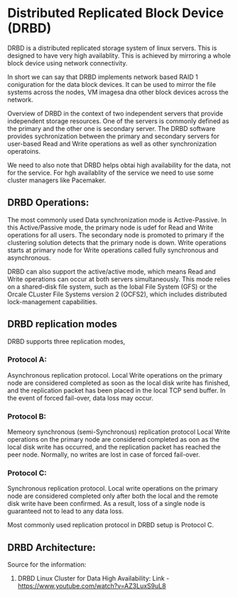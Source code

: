 # Distributed Replicated Block Device (DRBD)

DRBD is a distributed replicated storage system of linux servers. This is designed to have very high availablity. This is achieved by mirroring a whole block device using network connectivity.

In short we can say that DRBD implements network based RAID 1 coniguration for the data block devices. It can be used to mirror the file systems across the nodes, VM imagesa dna other block devices across the network.

Overview of DRBD in the context of two independent servers that provide independent storage resources. One of the servers is commonly defined as the primary and the other one is secondary server. The DRBD software provides sychronization between the primary and secondary servers for user-based Read and Write operations as well as other synchronization operatoins.

We need to also note that DRBD helps obtai high availability for the data, not for the service. For hgh availablity of the service we need to use some cluster managers like Pacemaker.

## DRBD Operations:

The most commonly used Data synchronization mode is Active-Passive. In this Active/Passive mode, the primary node is udef for Read and Write operations for all users. The secondary node is promoted to primary if the clustering solution detects that the primary node is down. Write operations starts at primary node for Write operations called fully synchronous and asynchronous. 

DRBD can also support the active/active mode, which means Read and Write operations can occur at both servers simultaneously. This mode relies on a shared-disk file system, such as the lobal File System (GFS) or the Orcale CLuster File Systems version 2 (OCFS2), which includes distributed lock-management capabilities.

## DRBD replication modes

DRBD supports three replication modes, 

### Protocol A:
Asynchronous replication protocol. Local Write operations on the primary node are considered completed as soon as the local disk write has finished, and the replication packet has been placed in the local TCP send buffer. In the event of forced fail-over, data loss may occur. 

### Protocol B:
Memeory synchronous (semi-Synchronous) replication protocol Local Write operations on the primary node are considered completed as oon as the local disk write has occurred, and the replication packet has reached the peer node. Normally, no writes are lost in case of forced fail-over.

### Protocol C:
Synchronous replication protocol. Local write operations on the primary node are considered completed only after both the local and the remote disk write have been confirmed. As a result, loss of a single node is guaranteed not to lead to any data loss.

Most commonly used replication protocol in DRBD setup is Protocol C.

## DRBD Architecture:


Source for the information: 
1. DRBD Linux Cluster for Data High Availability: Link - https://www.youtube.com/watch?v=AZ3LuxS9uL8

